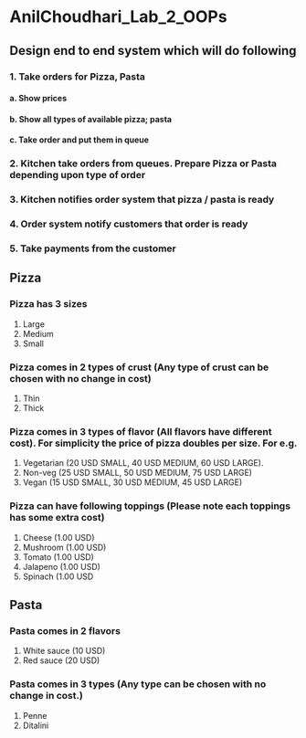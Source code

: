 # AnilChoudhari_Lab_2_OOPs

## Design end to end system which will do following

### 1. Take orders for Pizza, Pasta
#### a. Show prices
#### b. Show all types of available pizza; pasta
#### c. Take order and put them in queue
### 2. Kitchen take orders from queues. Prepare Pizza or Pasta depending upon type of order
### 3. Kitchen notifies order system that pizza / pasta is ready
### 4. Order system notify customers that order is ready
### 5. Take payments from the customer

## Pizza

### Pizza has 3 sizes
1. Large
2. Medium
3. Small
### Pizza comes in 2 types of crust (Any type of crust can be chosen with no change in cost)
1. Thin
2. Thick
### Pizza comes in 3 types of flavor (All flavors have different cost). For simplicity the price of pizza doubles per size. For e.g.
1. Vegetarian (20 USD SMALL, 40 USD MEDIUM, 60 USD LARGE).
2. Non-veg (25 USD SMALL, 50 USD MEDIUM, 75 USD LARGE)
3. Vegan (15 USD SMALL, 30 USD MEDIUM, 45 USD LARGE)
### Pizza can have following toppings (Please note each toppings has some extra cost)
1. Cheese (1.00 USD)
2. Mushroom (1.00 USD)
3. Tomato (1.00 USD)
4. Jalapeno (1.00 USD)
5. Spinach (1.00 USD

## Pasta
### Pasta comes in 2 flavors
1. White sauce (10 USD)
2. Red sauce (20 USD)
### Pasta comes in 3 types (Any type can be chosen with no change in cost.)
1. Penne
2. Ditalini
